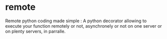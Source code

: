 # remote
Remote python coding made simple :
A python decorator allowing to execute your function remotely or not, asynchronely or not on one server or  on plenty servers, in parralle.
